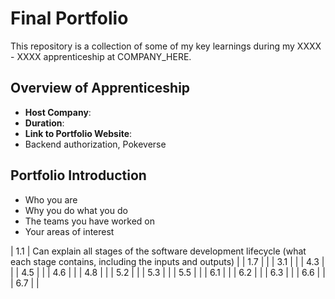 # Final Portfolio

This repository is a collection of some of my key learnings during my XXXX - XXXX apprenticeship at COMPANY_HERE.

## Overview of Apprenticeship
- **Host Company**:
- **Duration**:
- **Link to Portfolio Website**:
- Backend authorization, Pokeverse

## Portfolio Introduction
- Who you are
- Why you do what you do
- The teams you have worked on
- Your areas of interest

| 1.1   | Can explain all stages of the software development lifecycle (what each stage contains, including the inputs and outputs) |
| 1.7   |  |
| 3.1   |  |
| 4.3   |  |
| 4.5   |  |
| 4.6   |  |
| 4.8   |  |
| 5.2   |  |
| 5.3   |  |
| 5.5   |  |
| 6.1   |  |
| 6.2   |  |
| 6.3   |  |
| 6.6   |  |
| 6.7   |  |
